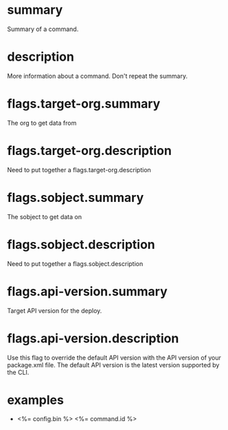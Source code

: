 # summary

Summary of a command.

# description

More information about a command. Don't repeat the summary.

# flags.target-org.summary

The org to get data from

# flags.target-org.description

Need to put together a flags.target-org.description

# flags.sobject.summary

The sobject to get data on

# flags.sobject.description

Need to put together a flags.sobject.description

# flags.api-version.summary

Target API version for the deploy.

# flags.api-version.description

Use this flag to override the default API version with the API version of your package.xml file. The default API version is the latest version supported by the CLI.

# examples

- <%= config.bin %> <%= command.id %>

